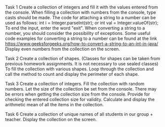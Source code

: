Task 1
Create a collection of integers and fill it with the values entered from the console.
When filling a collection with numbers from the console, type casts should be made.
The code for attaching a string to a number can be used as follows:
int i = Integer.parseInt(str);
or
int val = Integer.valueOf(str);
To end the input, enter the word "exit".
When converting a string to a number, you should consider the possibility of exceptions.
Some useful code examples for converting a string to a number can be found at the link
https://www.geeksforgeeks.org/how-to-convert-a-string-to-an-int-in-java/
Display even numbers from the collection on the screen.

Task 2
Create a collection of shapes.
(Classes for shapes can be taken from previous homework assignments. It is not necessary to use sealed classes)
To fill the collection with various shapes.
Loop through the collection and call the method to count and display the perimeter of each shape.

Task 3
Create a collection of integers.
Fill the collection with random numbers.
Let the size of the collection be set from the console.
There may be errors when getting the collection size from the console.
Provide for checking the entered collection size for validity.
Calculate and display the arithmetic mean of all the items in the collection.

Task 6
Create a collection of unique names of all students in our group + teacher.
Display the collection on the screen.
